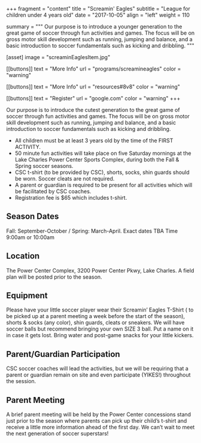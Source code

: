 +++
fragment = "content"
title = "Screamin' Eagles"
subtitle = "League for children under 4 years old"
date = "2017-10-05"
align = "left"
weight = 110

summary = """
Our purpose is to introduce a younger generation to the great game of soccer through fun activities and games. The focus will be on gross motor skill development such as running, jumping and balance, and a basic introduction to soccer fundamentals such as kicking and dribbling.
"""

[asset]
  image = "screaminEaglesItem.jpg"

[[buttons]]
  text = "More Info"
  url = "programs/screamineagles"
  color = "warning"

[[buttons]]
  text = "More Info"
  url = "resources#8v8"
  color = "warning"

[[buttons]]
  text = "Register"
  url = "google.com"
  color = "warning"
+++

Our purpose is to introduce the cutest generation to the great game of soccer through fun activities and games. The focus will be on gross motor skill development such as running, jumping and balance, and a basic introduction to soccer fundamentals such as kicking and dribbling.

 - All children must be at least 3 years old by the time of the FIRST ACTIVITY.
 - 50 minute fun activities will take place on five Saturday mornings at the Lake Charles Power Center Sports Complex, during both the Fall & Spring soccer seasons.
 - CSC t-shirt (to be provided by CSC), shorts, socks, shin guards should be worn. Soccer cleats are not required.
 - A parent or guardian is required to be present for all activities which will be facilitated by CSC coaches.
 - Registration fee is $65 which includes t-shirt.

## Season Dates
Fall: September-October / Spring: March-April. Exact dates TBA
Time
9:00am or 10:00am

## Location
The Power Center Complex, 3200 Power Center Pkwy, Lake Charles. A field plan will be posted prior to the season.

## Equipment

Please have your little soccer player wear their Screamin’ Eagles T-Shirt ( to be picked up at a parent meeting a week before the start of the season), shorts & socks (any color), shin guards, cleats or sneakers. We will have soccer balls but recommend bringing your own SIZE 3 ball. Put a name on it in case it gets lost. Bring water and post-game snacks for your little kickers.

## Parent/Guardian Participation
CSC soccer coaches will lead the activities, but we will be requiring that a parent or guardian remain on site and even participate (YIKES!) throughout the session.

## Parent Meeting
A brief parent meeting will be held by the Power Center concessions stand just prior to the season where parents can pick up their child’s t-shirt and receive a little more information ahead of the first day.
We can’t wait to meet the next generation of soccer superstars!